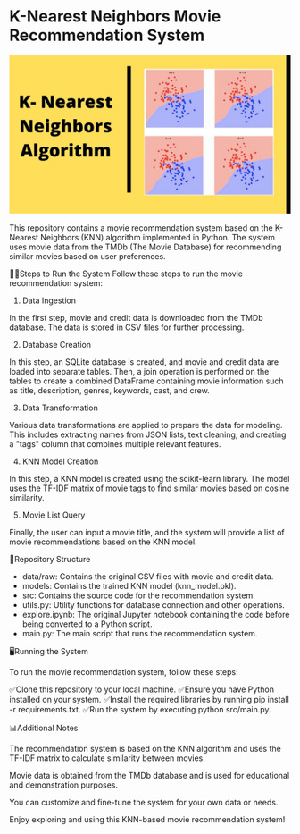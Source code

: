 # K-Nearest Neighbors Movie Recommendation System

![Alt text](image.png)

This repository contains a movie recommendation system based on the K-Nearest Neighbors (KNN) algorithm implemented in Python. The system uses movie data from the TMDb (The Movie Database) for recommending similar movies based on user preferences.

🙋‍♂️Steps to Run the System
Follow these steps to run the movie recommendation system:

1. Data Ingestion

In the first step, movie and credit data is downloaded from the TMDb database. The data is stored in CSV files for further processing.

2. Database Creation

In this step, an SQLite database is created, and movie and credit data are loaded into separate tables. Then, a join operation is performed on the tables to create a combined DataFrame containing movie information such as title, description, genres, keywords, cast, and crew.

3. Data Transformation

Various data transformations are applied to prepare the data for modeling. This includes extracting names from JSON lists, text cleaning, and creating a "tags" column that combines multiple relevant features.

4. KNN Model Creation

In this step, a KNN model is created using the scikit-learn library. The model uses the TF-IDF matrix of movie tags to find similar movies based on cosine similarity.

5. Movie List Query

Finally, the user can input a movie title, and the system will provide a list of movie recommendations based on the KNN model.

🧐Repository Structure
- data/raw: Contains the original CSV files with movie and credit data.
- models: Contains the trained KNN model (knn_model.pkl).
- src: Contains the source code for the recommendation system.
- utils.py: Utility functions for database connection and other operations.
- explore.ipynb: The original Jupyter notebook containing the code before being converted to a Python script.
- main.py: The main script that runs the recommendation system.

🖥Running the System

To run the movie recommendation system, follow these steps:

✅Clone this repository to your local machine.
✅Ensure you have Python installed on your system.
✅Install the required libraries by running pip install -r requirements.txt.
✅Run the system by executing python src/main.py.

📊Additional Notes

The recommendation system is based on the KNN algorithm and uses the TF-IDF matrix to calculate similarity between movies.

Movie data is obtained from the TMDb database and is used for educational and demonstration purposes.

You can customize and fine-tune the system for your own data or needs.

Enjoy exploring and using this KNN-based movie recommendation system!